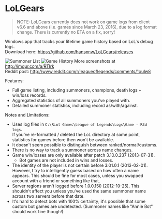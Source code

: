 LoLGears
========

> NOTE: LoLGears currently does not work on game logs from client v6.6 and above (i.e. games since March 23, 2016), due to a log format change. There is currently no ETA on a fix, sorry!

Windows app that tracks your lifetime game history based on LoL's debug logs.  
Download here: https://github.com/hansonw/LoLGears/releases
  
![Summoner List](http://i.imgur.com/f2SBstW.png)
![Game History](http://i.imgur.com/9NFLYxL.png)
More screenshots at http://imgur.com/a/RTlrk  
Reddit post: http://www.reddit.com/r/leagueoflegends/comments/1oulw8

Features:
- Full game listing, including summoners, champions, death logs + win/loss records.
- Aggregated statistics of all summoners you've played with.
- Detailed summoner statistics, including record as/with/against.

Notes and Limitations:
- Uses log files in `C:\Riot Games\League of Legends\Logs\Game - R3d logs`.  
  If you've re-formatted / deleted the LoL directory at some point,
  statistics for games before then won't be available.
- It doesn't seem possible to distinguish between ranked/normal/customs.
- There is no way to track a summoner across name changes.
- Game win/losses are only available after patch 3.10.0.237 (2013-07-31).
    - Bot games are not included in wins and losses.
- The identity of the player is not certain before 3.01.0.1 (2013-02-01).
  However, I try to intelligently guess based on how often a name appears.
  This should be fine for most cases, unless you swapped account with
  a friend or something like that.
- Server regions aren't logged before 1.0.0.150 (2012-10-25).
  This shouldn't affect you unless you've used the same summoner name
  across two servers before that date.
- It's hard to detect bots with 100% certainty; it's possible that some
  custom bot games are undetected.
  (Summoner names like "Annie Bot" should work fine though!)

